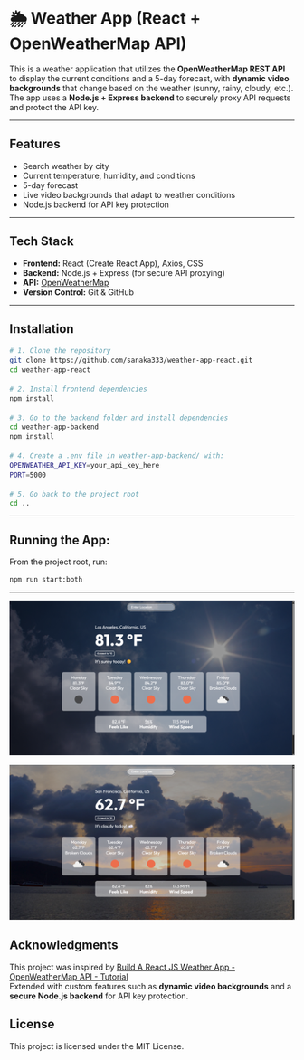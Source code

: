 # 🌦️ Weather App (React + OpenWeatherMap API)

This is a weather application that utilizes the **OpenWeatherMap REST API** to display the current conditions and a 5-day forecast, with **dynamic video backgrounds** that change based on the weather (sunny, rainy, cloudy, etc.). The app uses a **Node.js + Express backend** to securely proxy API requests and protect the API key.

---

## Features
- Search weather by city
- Current temperature, humidity, and conditions
- 5-day forecast
- Live video backgrounds that adapt to weather conditions
- Node.js backend for API key protection

---

## Tech Stack
- **Frontend:** React (Create React App), Axios, CSS  
- **Backend:** Node.js + Express (for secure API proxying)  
- **API:** [OpenWeatherMap](https://openweathermap.org/api)  
- **Version Control:** Git & GitHub  

---

## Installation

```bash
# 1. Clone the repository
git clone https://github.com/sanaka333/weather-app-react.git
cd weather-app-react

# 2. Install frontend dependencies
npm install

# 3. Go to the backend folder and install dependencies
cd weather-app-backend
npm install

# 4. Create a .env file in weather-app-backend/ with:
OPENWEATHER_API_KEY=your_api_key_here
PORT=5000

# 5. Go back to the project root
cd ..
```
---
## Running the App:

From the project root, run:
   ```bash
   npm run start:both
   ```
 ---

![Los Angeles Forecast](./los_angeles_forecast.png)



![San Francisco Forecast](./san_francisco_forecast.png)

## Acknowledgments
This project was inspired by [Build A React JS Weather App - OpenWeatherMap API - Tutorial](https://www.youtube.com/watch?v=UjeXpct3p7M)  
Extended with custom features such as **dynamic video backgrounds** and a **secure Node.js backend** for API key protection.

## License
This project is licensed under the MIT License.

 




